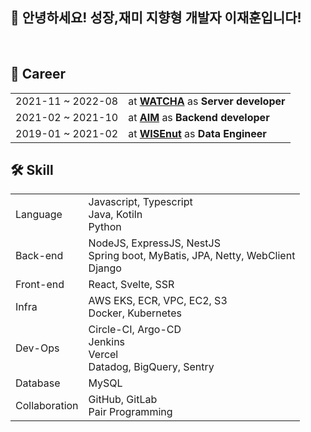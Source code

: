 ## 👋 **안녕하세요! 성장,재미 지향형 개발자 이재훈입니다!**

<br/>

## 💼 **Career** 
|||
|:---|:---|
|2021-11 ~ 2022-08|at **[WATCHA](https://www.watcha.com)** as **Server developer**|
|2021-02 ~ 2021-10|at **[AIM](https://www.getaim.co)** as **Backend developer**|
|2019-01 ~ 2021-02|at **[WISEnut](https://www.wisenut.com/)** as **Data Engineer**|


## 🛠 **Skill** 
|||
|:---|:---|
|Language|Javascript, Typescript</br> Java, Kotiln</br> Python|
|Back-end| NodeJS, ExpressJS, NestJS</br>  Spring boot, MyBatis, JPA, Netty, WebClient</br> Django|
|Front-end| React, Svelte, SSR|
|Infra|AWS EKS, ECR, VPC, EC2, S3 </br>Docker, Kubernetes|
|Dev-Ops|Circle-CI, Argo-CD </br> Jenkins</br> Vercel </br>Datadog, BigQuery, Sentry|
|Database|MySQL|
|Collaboration|GitHub, GitLab </br> Pair Programming|
